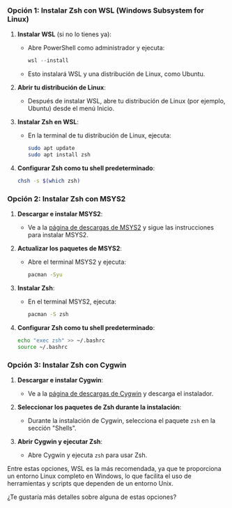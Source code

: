 ### Opción 1: Instalar Zsh con WSL (Windows Subsystem for Linux)

1. **Instalar WSL** (si no lo tienes ya):

   - Abre PowerShell como administrador y ejecuta:
     ```powershell
     wsl --install
     ```
   - Esto instalará WSL y una distribución de Linux, como Ubuntu.

2. **Abrir tu distribución de Linux**:

   - Después de instalar WSL, abre tu distribución de Linux (por ejemplo, Ubuntu) desde el menú Inicio.

3. **Instalar Zsh en WSL**:

   - En la terminal de tu distribución de Linux, ejecuta:
     ```bash
     sudo apt update
     sudo apt install zsh
     ```

4. **Configurar Zsh como tu shell predeterminado**:
   ```bash
   chsh -s $(which zsh)
   ```

### Opción 2: Instalar Zsh con MSYS2

1. **Descargar e instalar MSYS2**:

   - Ve a la [página de descargas de MSYS2](https://www.msys2.org/) y sigue las instrucciones para instalar MSYS2.

2. **Actualizar los paquetes de MSYS2**:

   - Abre el terminal MSYS2 y ejecuta:
     ```bash
     pacman -Syu
     ```

3. **Instalar Zsh**:

   - En el terminal MSYS2, ejecuta:
     ```bash
     pacman -S zsh
     ```

4. **Configurar Zsh como tu shell predeterminado**:
   ```bash
   echo "exec zsh" >> ~/.bashrc
   source ~/.bashrc
   ```

### Opción 3: Instalar Zsh con Cygwin

1. **Descargar e instalar Cygwin**:

   - Ve a la [página de descargas de Cygwin](https://www.cygwin.com/) y descarga el instalador.

2. **Seleccionar los paquetes de Zsh durante la instalación**:

   - Durante la instalación de Cygwin, selecciona el paquete `zsh` en la sección "Shells".

3. **Abrir Cygwin y ejecutar Zsh**:
   - Abre Cygwin y ejecuta `zsh` para usar Zsh.

Entre estas opciones, WSL es la más recomendada, ya que te proporciona un entorno Linux completo en Windows, lo que facilita el uso de herramientas y scripts que dependen de un entorno Unix.

¿Te gustaría más detalles sobre alguna de estas opciones?
